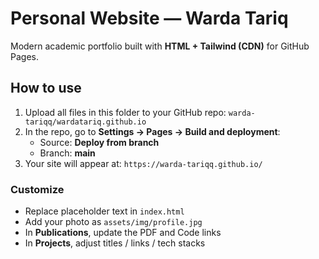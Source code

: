 # Personal Website — Warda Tariq

Modern academic portfolio built with **HTML + Tailwind (CDN)** for GitHub Pages.

## How to use

1. Upload all files in this folder to your GitHub repo: `warda-tariqq/wardatariq.github.io`
2. In the repo, go to **Settings → Pages → Build and deployment**:
   - Source: **Deploy from branch**
   - Branch: **main**
3. Your site will appear at: `https://warda-tariqq.github.io/`

### Customize
- Replace placeholder text in `index.html`
- Add your photo as `assets/img/profile.jpg`
- In **Publications**, update the PDF and Code links
- In **Projects**, adjust titles / links / tech stacks


